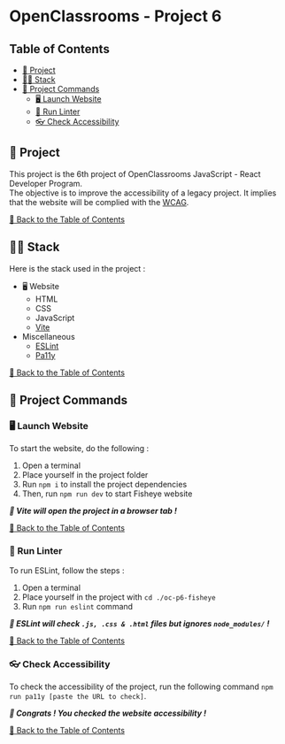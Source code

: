 # OpenClassrooms - Project 6

## Table of Contents

- [📖 Project](#-project)
- [🧑‍💻 Stack](#-stack)
- [🚀 Project Commands](#-project-commands)
  - [🖥️ Launch Website](#-launch-website)
  - [🐛 Run Linter](#-run-linter)
  - [👓 Check Accessibility](#-check-accessibility)

## 📖 Project

This project is the 6th project of OpenClassrooms JavaScript - React Developer Program.\
The objective is to improve the accessibility of a legacy project. It implies that the website will be complied with the [WCAG](https://www.w3.org/WAI/standards-guidelines/wcag/).

[🔼 Back to the Table of Contents](#table-of-contents)

## 🧑‍💻 Stack

Here is the stack used in the project :

- 🖥️ Website
  - HTML
  - CSS
  - JavaScript
  - [Vite](https://vitejs.dev/guide/)
- Miscellaneous
  - [ESLint](https://eslint.org/)
  - [Pa11y](https://pa11y.org/)

[🔼 Back to the Table of Contents](#table-of-contents)

## 🚀 Project Commands

### 🖥️ Launch Website

To start the website, do the following :

1. Open a terminal
2. Place yourself in the project folder
3. Run `npm i` to install the project dependencies
4. Then, run `npm run dev` to start Fisheye website

**_🎉 Vite will open the project in a browser tab !_**

[🔼 Back to the Table of Contents](#table-of-contents)

### 🐛 Run Linter

To run ESLint, follow the steps :

1. Open a terminal
2. Place yourself in the project with `cd ./oc-p6-fisheye`
3. Run `npm run eslint` command

**_🎉 ESLint will check `.js, .css & .html` files but ignores `node_modules/` !_**

[🔼 Back to the Table of Contents](#table-of-contents)

### 👓 Check Accessibility

To check the accessibility of the project, run the following command `npm run pa11y [paste the URL to check]`.

**_🎉 Congrats ! You checked the website accessibility !_**

[🔼 Back to the Table of Contents](#table-of-contents)

